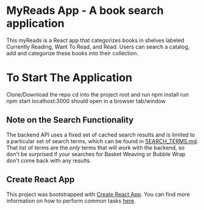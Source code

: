 # MyReads App - A book search application


This myReads is a React app that categorizes books in shelves labeled Currently Reading, Want To Read, and Read.  Users can search a catalog, add and categorize these books into their collection.   

# To Start The Application
Clone/Download the repo
cd into the project root and run npm install
run npm start
localhost:3000 should open in a browser tab/window

## Note on the Search Functionality
The backend API uses a fixed set of cached search results and is limited to a particular set of search terms, which can be found in [SEARCH_TERMS.md](SEARCH_TERMS.md). That list of terms are the _only_ terms that will work with the backend, so don't be surprised if your searches for Basket Weaving or Bubble Wrap don't come back with any results.

## Create React App

This project was bootstrapped with [Create React App](https://github.com/facebookincubator/create-react-app). You can find more information on how to perform common tasks [here](https://github.com/facebookincubator/create-react-app/blob/master/packages/react-scripts/template/README.md).
